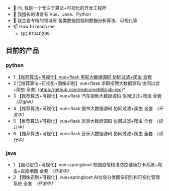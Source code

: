 - 👋 Hi, 我是一个专注于算法+可视化的开发工程师
- 👀 我擅长的语言有  Vue、Java、Python
- 🌱 我主要专精的领域有 各类数据挖掘和数据分析算法、可视化等
- 📫 How to reach me 
  - QQ:81040295

## 目前的产品
### python
- 1 [【推荐算法+可视化】vue+flask 电影大数据源码 协同过滤+爬虫 全套](https://github.com/redcomet88/movie-rec)
- 2 [【推荐算法+可视化+图像识别】vue+flask 求职招聘大数据源码 协同过滤+爬虫 全套] (https://github.com/redcomet88/job-rec)*
- 3 【推荐算法+可视化】vue+flask 汽车销售大数据源码 协同过滤+爬虫 全套 *（开发中）*
- 4 【推荐算法+可视化】vue+flask 图书大数据源码 协同过滤+爬虫 全套 *（开发中）*
- 5 【推荐算法+可视化】vue+flask 旅游大数据源码 协同过滤+爬虫 全套 *（设计中）*
- 6 【推荐算法+可视化】vue+flask 音乐大数据源码 协同过滤+爬虫 全套 *（设计中）*

### java
- 1 【自动定位+可视化】vue+springboot 校园疫情精准防控健康打卡系统+爬虫+百度地图 全套 *（开发中）*
- 2 【图像识别+可视化】vue+springboot AI垃圾分类图像识别和可视化管理系统 全套 *（开发中）*
